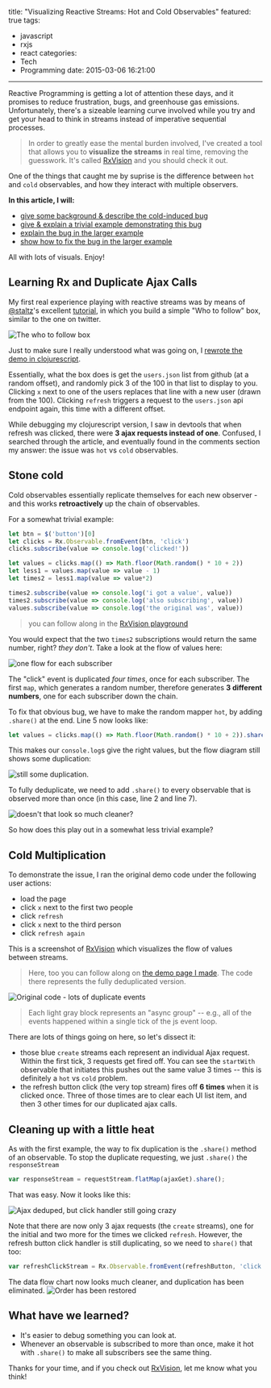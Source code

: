 title: "Visualizing Reactive Streams: Hot and Cold Observables"
featured: true
tags:
  - javascript
  - rxjs
  - react
categories:
  - Tech
  - Programming
date: 2015-03-06 16:21:00
---
Reactive Programming is getting a lot of attention these days, and it promises to reduce frustration, bugs, and greenhouse gas emissions. Unfortunately, there's a sizeable learning curve involved while you try and get your head to think in streams instead of imperative sequential processes.

<!-- more -->

> In order to greatly ease the mental burden involved, I've created a tool that allows you to **visualize the streams** in real time, removing the guesswork. It's called [RxVision](https://jaredly.github.io/rxvision) and you should check it out.

One of the things that caught me by suprise is the difference between `hot` and `cold` observables, and how they interact with multiple observers.

**In this article, I will:**

- [give some background & describe the cold-induced bug](#Learning_Rx_and_Duplicate_Ajax_Calls)
- [give & explain a trivial example demonstrating this bug](#Stone_cold)
- [explain the bug in the larger example](#Cold_Multiplication)
- [show how to fix the bug in the larger example](#Cleaning_up_with_a_little_heat)

All with lots of visuals. Enjoy!

## Learning Rx and Duplicate Ajax Calls

My first real experience playing with reactive streams was by means of [@staltz](https://github.com/staltz)'s excellent [tutorial](https://gist.github.com/staltz/868e7e9bc2a7b8c1f754), in which you build a simple "Who to follow" box, similar to the one on twitter. 

![The who to follow box](/images/pasted-17.png)

Just to make sure I really understood what was going on, I [rewrote the demo in clojurescript](https://gist.github.com/jaredly/fee1bd6346ea95144d27).

Essentially, what the box does is get the `users.json` list from github (at a random offset), and randomly pick 3 of the 100 in that list to display to you. Clicking `x` next to one of the users replaces that line with a new user (drawn from the 100). Clicking `refresh` triggers a request to the `users.json` api endpoint again, this time with a different offset.

While debugging my clojurescript version, I saw in devtools that when refresh was clicked, there were **3 ajax requests instead of one**. Confused, I searched through the article, and eventually found in the comments section my answer: the issue was `hot` vs `cold` observables.

## Stone cold
Cold observables essentially replicate themselves for each new observer - and this works **retroactively** up the chain of observables.

For a somewhat trivial example:
```js
let btn = $('button')[0]
let clicks = Rx.Observable.fromEvent(btn, 'click')
clicks.subscribe(value => console.log('clicked!'))

let values = clicks.map(() => Math.floor(Math.random() * 10 + 2))
let less1 = values.map(value => value - 1)
let times2 = less1.map(value => value*2)

times2.subscribe(value => console.log('i got a value', value))
times2.subscribe(value => console.log('also subscribing', value))
values.subscribe(value => console.log('the original was', value))
```
> you can follow along in the [RxVision playground](http://jaredly.github.io/rxvision/examples/playground/)

You would expect that the two `times2` subscriptions would return the same number, right? *they don't*. Take a look at the flow of values here:

![one flow for each subscriber](/images/pasted-14.png)

The "click" event is duplicated *four times*, once for each subscriber. The first `map`, which generates a random number, therefore generates **3 different numbers**, one for each subscriber down the chain. 

To fix that obvious bug, we have to make the random mapper `hot`, by adding `.share()` at the end. Line 5 now looks like:

```js
let values = clicks.map(() => Math.floor(Math.random() * 10 + 2)).share()
```

This makes our `console.log`s give the right values, but the flow diagram still shows some duplication:

![still some duplication.](/images/pasted-15.png)

To fully deduplicate, we need to add `.share()` to every observable that is observed more than once (in this case, line 2 and line 7).

![doesn't that look so much cleaner?](/images/pasted-18.png)

So how does this play out in a somewhat less trivial example?

## Cold Multiplication

To demonstrate the issue, I ran the original demo code under the following user actions:

- load the page
- click `x` next to the first two people
- click `refresh`
- click `x` next to the third person
- click `refresh again`

This is a screenshot of [RxVision](https://jaredly.github.io/rxvision) which visualizes the flow of values between streams.

> Here, too you can follow along on [the demo page I made](http://jaredly.github.io/rxvision/examples/gh-follow/). The code there represents the fully deduplicated version.

![Original code - lots of duplicate events](/images/pasted-7.png)

> Each light gray block represents an "async group" -- e.g., all of the events happened within a single tick of the js event loop.

There are lots of things going on here, so let's dissect it:

- those blue `create` streams each represent an individual Ajax request. Within the first tick, 3 requests get fired off. You can see the `startWith` observable that initiates this pushes out the same value 3 times -- this is definitely a `hot` vs `cold` problem.
- the refresh button click (the very top stream) fires off **6 times** when it is clicked once. Three of those times are to clear each UI list item, and then 3 other times for our duplicated ajax calls.

## Cleaning up with a little heat

As with the first example, the way to fix duplication is the `.share()` method of an observable. To stop the duplicate requesting, we just `.share()` the `responseStream`

```js
var responseStream = requestStream.flatMap(ajaxGet).share();
```

That was easy. Now it looks like this:

![Ajax deduped, but click handler still going crazy](/images/pasted-6.png)

Note that there are now only 3 ajax requests (the `create` streams), one for the initial and two more for the times we clicked `refresh`. However, the refresh button click handler is still duplicating, so we need to `share()` that too:

```js
var refreshClickStream = Rx.Observable.fromEvent(refreshButton, 'click').share();
```

The data flow chart now looks much cleaner, and duplication has been eliminated.
![Order has been restored](/images/pasted-16.png)

## What have we learned?

- It's easier to debug something you can look at.
- Whenever an observable is subscribed to more than once, make it hot with `.share()` to make all subscribers see the same thing.

Thanks for your time, and if you check out [RxVision](https://jaredly.github.io/rxvision), let me know what you think!
